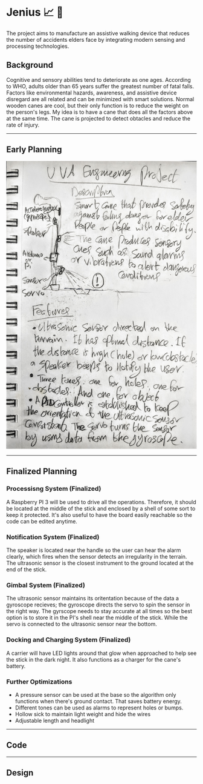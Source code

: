 # Jenius :chart_with_upwards_trend: :closed_umbrella:
The project aims to manufacture an assistive walking device that reduces the number of accidents elders face by integrating modern sensing and processing technologies. 

## Background
Cognitive and sensory abilities tend to deteriorate as one ages. According to WHO, adults older than 65
years suffer the greatest number of fatal falls. Factors like environmental hazards, awareness, and assistive device
disregard are all related and can be minimized with smart solutions. Normal wooden canes are cool, but their only function is to reduce the weight on the person's legs. My idea is to have a cane that does all the factors above at the same time. The cane is projected to detect obtacles and reduce the rate of injury.
***
## Early Planning
![overview](https://github.com/AhmedAl-Doori/Jenius/blob/master/Documentation/Overview.jpg)
***
## Finalized Planning
### Processisng System (Finalized)
A Raspberry PI 3 will be used to drive all the operations. Therefore, it should be located at the middle of the stick and enclosed by a shell of some sort to keep it protected. It's also useful to have the board easily reachable so the code can be edited anytime.
### Notification System (Finalized)
The speaker is located near the handle so the user can hear the alarm clearly, which fires when the sensor detects an irregularity in the terrain. The ultrasonic sensor is the closest instrument to the ground located at the end of the stick. 
### Gimbal System (Finalized)
The ultrasonic sensor maintains its oritentation because of the data a gyroscope recieves; the gyroscope directs the servo to spin the sensor in the right way. The gyrscope needs to stay accurate at all times so the best option is to store it in the PI's shell near the middle of the stick. While the servo is connected to the ultrasonic sensor near the bottom.  
### Docking and Charging System (Finalized)
A carrier will have LED lights around that glow when approached to help see the stick in the dark night. It also functions as a charger for the cane's battery.
### Further Optimizations
* A pressure sensor can be used at the base so the algorithm only functions when there's ground contact. That saves battery energy.
* Different tones can be used as alarms to represent holes or bumps.
* Hollow sick to maintain light weight and hide the wires
* Adjustable length and headlight
***
## Code
***
## Design
